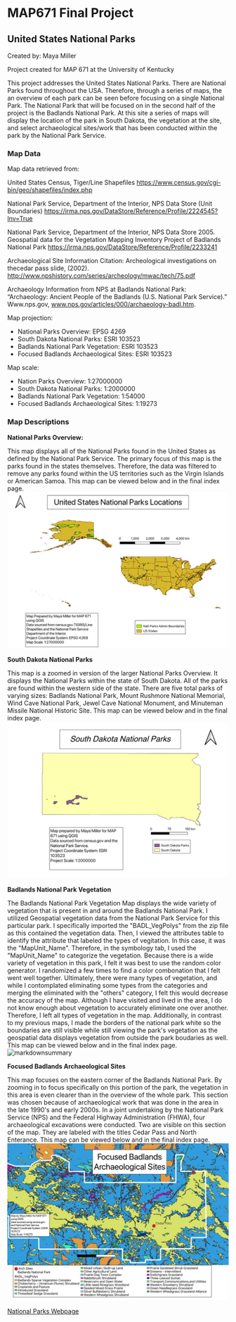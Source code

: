 # MAP671 Final Project
## United States National Parks
Created by: Maya Miller 

Project created for MAP 671 at the University of Kentucky

This project addresses the United States National Parks. There are National Parks found throughout the USA. Therefore, through a series of maps, the an overview of each park can be seen before focusing on a single National Park. The National Park that will be focused on in the second half of the project is the Badlands National Park. At this site a series of maps will display the location of the park in South Dakota, the vegetation at the site, and select archaeological sites/work that has been conducted within the park by the National Park Service.  

### Map Data
Map data retrieved from:

United States Census, Tiger/Line Shapefiles https://www.census.gov/cgi-bin/geo/shapefiles/index.php

National Park Service, Department of the Interior, NPS Data Store (Unit Boundaries) https://irma.nps.gov/DataStore/Reference/Profile/2224545?lnv=True

National Park Service, Department of the Interior, NPS Data Store 2005. Geospatial data for the Vegetation Mapping Inventory Project of Badlands National Park https://irma.nps.gov/DataStore/Reference/Profile/2233241

Archaeological Site Information Citation: Archeological investigations on thecedar pass slide, (2002). http://www.npshistory.com/series/archeology/mwac/tech/75.pdf 

Archaeology Information from NPS at Badlands National Park: “Archaeology: Ancient People of the Badlands (U.S. National Park Service).” Www.nps.gov, www.nps.gov/articles/000/archaeology-badl.htm.

Map projection:

* National Parks Overview: EPSG 4269
* South Dakota National Parks: ESRI 103523
* Badlands National Park Vegetation: ESRI 103523
* Focused Badlands Archaeological Sites: ESRI 103523

Map scale:

* Nation Parks Overview: 1:27000000
* South Dakota National Parks: 1:2000000
* Badlands National Park Vegetation: 1:54000
* Focused Badlands Archaeological Sites: 1:19273


### Map Descriptions

**National Parks Overview:**

This map displays all of the National Parks found in the United States as defined by the National Park Service. The primary focus of this map is the parks found in the states themselves. Therefore, the data was filtered to remove any parks found within the US territories such as the Virgin Islands or American Samoa. 
This map can be viewed below and in the final index page.
![markdownsummary](/Project%20Maps/National%20Parks%20Overview1200.jpg)


**South Dakota National Parks**

This map is a zoomed in version of the larger National Parks Overview. It displays the National Parks within the state of South Dakota. All of the parks are found within the western side of the state. There are five total parks of varying sizes: Badlands National Park, Mount Rushmore National Memorial, Wind Cave National Park, Jewel Cave National Monument, and Minuteman Missile National Historic Site.
This map can be viewed below and in the final index page.
![markdownsummary](/Project%20Maps/South%20Dakota%20Parks1200.jpg)


**Badlands National Park Vegetation** 

The Badlands National Park Vegetation Map displays the wide variety of vegetation that is present in and around the Badlands National Park. I utilized Geospatial vegetation data from the National Park Service for this particular park. I specifically imported the "BADL_VegPolys" from the zip file as this contained the vegetation data. Then, I viewed the attributes table to identify the attribute that labeled the types of vegitation. In this case, it was the "MapUnit_Name". Therefore, in the symbology tab, I used the "MapUnit_Name" to categorize the vegetation. Because there is a wide variety of vegetation in this park, I felt it was best to use the random color generator. I randomized a few times to find a color combonation that I felt went well together. Ultimately, there were many types of vegetation, and while I contomplated eliminating some types from the categories and merging the eliminated with the "others" category, I felt this would decrease the accuracy of the map. Although I have visited and lived in the area, I do not know enough about vegetation to accurately eliminate one over another. Therefore, I left all types of vegetation in the map. Additionally, in contrast to my previous maps, I made the borders of the national park white so the boundaries are still visible while still viewing the park's vegetation as the geospatial data displays vegetation from outside the park boudaries as well. This map can be viewed below and in the final index page.
![markdownsummary](/Project%20Maps/Badlands%20National%20Park80000.jpg)


**Focused Badlands Archaeological Sites**

This map focuses on the eastern corner of the Badlands National Park. By zooming in to focus specifically on this portion of the park, the vegetation in this area is even clearer than in the overview of the whole park. This section was chosen because of archaeological work that was done in the area in the late 1990's and early 2000s. In a joint undertaking by the National Park Service (NPS) and the Federal Highway Administration (FHWA), four archaeological excavations were conducted. Two are visible on this section of the map. They are labeled with the titles Cedar Pass and North Enterance. This map can be viewed below and in the final index page.
![markdownsummary](/Project%20Maps/Focused%20Badlands%20-%20Arch1200.jpg)



<a href="index.html" title="National Parks Webpage">National Parks Webpage</a>

